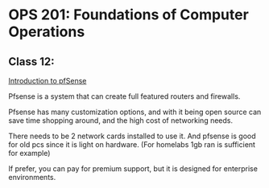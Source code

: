 # OPS 201: Foundations of Computer Operations

## Class 12:

[Introduction to pfSense](https://turbofuture.com/computers/Introduction-to-pfSense-An-Open-Source-Firewall-and-Router-Platform)

Pfsense is a system that can create full featured routers and firewalls.

Pfsense has many customization options, and with it being open source can save time shopping around, and the high cost of networking needs.

There needs to be 2 network cards installed to use it. And pfsense is good for old pcs since it is light on hardware. (For homelabs 1gb ran is sufficient for example)

If prefer, you can pay for premium support, but it is designed for enterprise environments.





